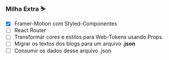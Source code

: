 ### Milha Extra ⛷️
- [X] Framer-Motion com Styled-Componentes
- [ ] React Router
- [ ] Transformar cores e estilos para Web-Tokens usando Props.
- [ ] Migrar os textos dos blogs para um arquivo **.json**
- [ ] Consumir os dados desse arquivo .json